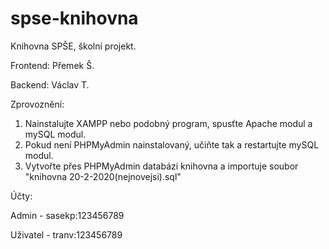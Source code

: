 # spse-knihovna
Knihovna SPŠE, školní projekt.

Frontend: Přemek Š.

Backend: Václav T.

Zprovoznění:
1) Nainstalujte XAMPP nebo podobný program, spusťte Apache modul a mySQL modul.
2) Pokud není PHPMyAdmin nainstalovaný, učiňte tak a restartujte mySQL modul.
3) Vytvořte přes PHPMyAdmin databázi knihovna a importuje soubor "knihovna 20-2-2020(nejnovejsi).sql"

Účty:

Admin - sasekp:123456789

Uživatel - tranv:123456789
